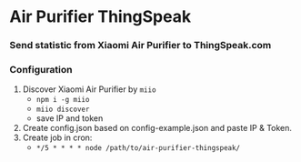 # Air Purifier ThingSpeak
### Send statistic from Xiaomi Air Purifier to ThingSpeak.com

### Configuration
1. Discover Xiaomi Air Purifier by `miio`
    * `npm i -g miio`
    * `miio discover`
    * save IP and token
2. Create config.json based on config-example.json and paste IP & Token.
3. Create job in cron:
    * `*/5 * * * * node /path/to/air-purifier-thingspeak/`